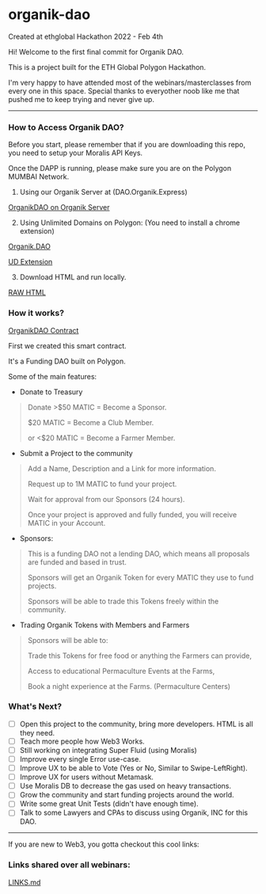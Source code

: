 # organik-dao
Created at ethglobal Hackathon 2022 - Feb 4th

Hi! Welcome to the first final commit for Organik DAO.

This is a project built for the ETH Global Polygon Hackathon.

I'm very happy to have attended most of the webinars/masterclasses from every one in this space.
Special thanks to everyother noob like me that pushed me to keep trying and never give up.

-----------------------

### How to Access Organik DAO?

Before you start, please remember that if you are downloading this repo, you need to setup your Moralis API Keys.

Once the DAPP is running, please make sure you are on the Polygon MUMBAI Network.

1. Using our Organik Server at (DAO.Organik.Express)

[OrganikDAO on Organik Server](https://dao.organik.express/)

2. Using Unlimited Domains on Polygon: (You need to install a chrome extension)

[Organik.DAO](https://organik.dao/)

[UD Extension](https://unstoppabledomains.com/extension)

3. Download HTML and run locally.

[RAW HTML](https://raw.githubusercontent.com/organik-inc/organik-dao/main/src/index.html)

### How it works?

[OrganikDAO Contract](./contracts/OrganikDAO.sol)

First we created this smart contract.

It's a Funding DAO built on Polygon.

Some of the main features:

- Donate to Treasury
> Donate >$50 MATIC = Become a Sponsor.
> 
> $20 MATIC = Become a Club Member.
> 
> or <$20 MATIC = Become a Farmer Member.

- Submit a Project to the community
> Add a Name, Description and a Link for more information.
> 
> Request up to 1M MATIC to fund your project.
> 
> Wait for approval from our Sponsors (24 hours).
> 
> Once your project is approved and fully funded, you will receive MATIC in your Account.

- Sponsors:
> This is a funding DAO not a lending DAO, which means all proposals are funded and based in trust.
> 
> Sponsors will get an Organik Token for every MATIC they use to fund projects.
> 
> Sponsors will be able to trade this Tokens freely within the community.

- Trading Organik Tokens with Members and Farmers
> Sponsors will be able to:
> 
> Trade this Tokens for free food or anything the Farmers can provide,
> 
> Access to educational Permaculture Events at the Farms,
> 
> Book a night experience at the Farms. (Permaculture Centers)

### What's Next?

- [ ] Open this project to the community, bring more developers. HTML is all they need.
- [ ] Teach more people how Web3 Works.
- [ ] Still working on integrating Super Fluid (using Moralis)
- [ ] Improve every single Error use-case.
- [ ] Improve UX to be able to Vote (Yes or No, Similar to Swipe-LeftRight).
- [ ] Improve UX for users without Metamask.
- [ ] Use Moralis DB to decrease the gas used on heavy transactions.
- [ ] Grow the community and start funding projects around the world.
- [ ] Write some great Unit Tests (didn't have enough time).
- [ ] Talk to some Lawyers and CPAs to discuss using Organik, INC for this DAO.

-----------------------

If you are new to Web3, you gotta checkout this cool links:

### Links shared over all webinars:

[LINKS.md](./LINKS.md)
